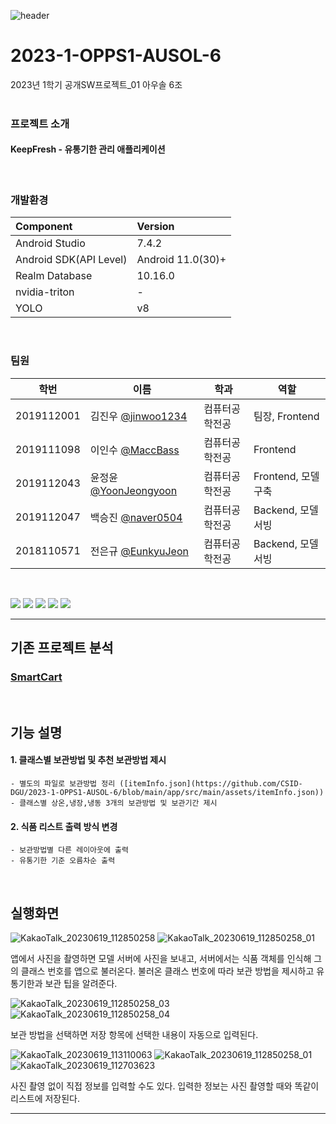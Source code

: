 ![header](https://capsule-render.vercel.app/api?type=waving&color=gradient&height=300&section=header&text=Keep%20Fresh&fontSize=90&)
# 2023-1-OPPS1-AUSOL-6
2023년 1학기 공개SW프로젝트_01 아우솔 6조
<br/><br/>

### 프로젝트 소개
<div>
<h4>KeepFresh - 유통기한 관리 애플리케이션</h4>
</div>
<br/>

### 개발환경

| **Component**  | **Version** |
| :---  | :------ |
| Android Studio | 7.4.2 |
| Android SDK(API Level) | Android 11.0(30)+ |
| Realm Database | 10.16.0 |
| nvidia-triton | - |
| YOLO | v8 |
<br/>

### 팀원
|학번|이름|학과|역할|
|----|---|---|---|
|2019112001|김진우 [@jinwoo1234](https://github.com/jinwoo1234)|컴퓨터공학전공|팀장, Frontend|
|2019111098|이인수 [@MaccBass](https://github.com/MaccBass)|컴퓨터공학전공|Frontend|
|2019112043|윤정윤 [@YoonJeongyoon](https://github.com/Yoonjeongyoon)|컴퓨터공학전공|Frontend, 모델구축|
|2019112047|백승진 [@naver0504](https://github.com/naver0504)|컴퓨터공학전공|Backend, 모델서빙|
|2018110571|전은규 [@EunkyuJeon](https://github.com/Eunkyu-Jeon)|컴퓨터공학전공|Backend, 모델서빙|
<br/>

<img src="https://img.shields.io/badge/Android Studio-CC6699?style=flat-square&logo=Android Studio&logoColor=#ffffff"/> <img src="https://img.shields.io/badge/Realm-09D3AC9?style=flat-square&logo=Realm&logoColor=#39477F"/> <img src="https://img.shields.io/badge/Pycharm-EE4C2C?style=flat-square&logo=pycharm&logoColor=#ffffff"/> <img src="https://img.shields.io/badge/amazonaws-FF9900?style=flat-square&logo=amazonaws&logoColor=#ffffff"/> <img src="https://img.shields.io/badge/fastapi-009688?style=flat-square&logo=fastapi&logoColor=#ffffff"/>
- - - - - - - - - - - - - - - - - - - - - - - - - - - -

## 기존 프로젝트 분석

### [SmartCart](https://github.com/CSID-DGU/2020-1-OSSP1-savezone-6)


<br/>

## 기능 설명
#### 1. 클래스별 보관방법 및 추천 보관방법 제시
    - 별도의 파일로 보관방법 정리 ([itemInfo.json](https://github.com/CSID-DGU/2023-1-OPPS1-AUSOL-6/blob/main/app/src/main/assets/itemInfo.json))
    - 클래스별 상온,냉장,냉동 3개의 보관방법 및 보관기간 제시

#### 2. 식품 리스트 출력 방식 변경
    - 보관방법별 다른 레이아웃에 출력
    - 유통기한 기준 오름차순 출력
     
     
<br/>

## 실행화면
![KakaoTalk_20230619_112850258](https://github.com/CSID-DGU/2023-1-OPPS1-AUSOL-6/assets/126742414/22717661-91de-4ed1-9e07-e4df5c738020) ![KakaoTalk_20230619_112850258_01](https://github.com/CSID-DGU/2023-1-OPPS1-AUSOL-6/assets/126742414/9dab4c27-64dd-48b1-89ec-2a29eb65676c)

앱에서 사진을 촬영하면 모델 서버에 사진을 보내고, 서버에서는 식품 객체를 인식해 그의 클래스 번호를 앱으로 불러온다.
불러온 클래스 번호에 따라 보관 방법을 제시하고 유통기한과 보관 팁을 알려준다.

![KakaoTalk_20230619_112850258_03](https://github.com/CSID-DGU/2023-1-OPPS1-AUSOL-6/assets/126742414/a123f31d-e477-43dd-81ec-2e122628a015) ![KakaoTalk_20230619_112850258_04](https://github.com/CSID-DGU/2023-1-OPPS1-AUSOL-6/assets/126742414/1e63d587-b105-4235-be5a-e3f275bd68c7)

보관 방법을 선택하면 저장 항목에 선택한 내용이 자동으로 입력된다.

![KakaoTalk_20230619_113110063](https://github.com/CSID-DGU/2023-1-OPPS1-AUSOL-6/assets/126742414/15aea568-8443-4596-8668-9c38384d42c2) ![KakaoTalk_20230619_112850258_01](https://github.com/CSID-DGU/2023-1-OPPS1-AUSOL-6/assets/126742414/d4f7d323-8e70-4013-a861-92aebed83a9d) ![KakaoTalk_20230619_112703623](https://github.com/CSID-DGU/2023-1-OPPS1-AUSOL-6/assets/126742414/1e540110-2973-4429-9006-20a3c7300581)

사진 촬영 없이 직접 정보를 입력할 수도 있다. 입력한 정보는 사진 촬영할 때와 똑같이 리스트에 저장된다.




- - - - - - - - - - - - - - - - - - - - - - - - - - - -





    

    

    

